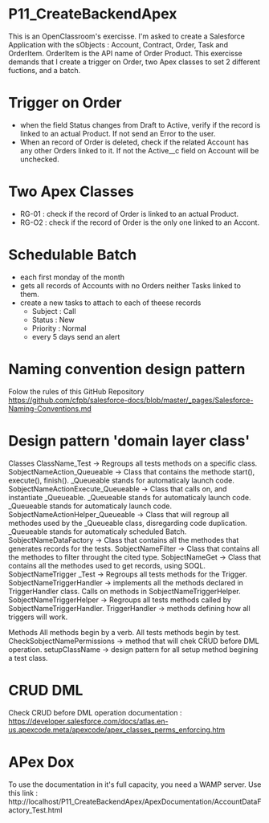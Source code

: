 # P11_CreateBackendApex
This is an OpenClassroom's exercisse. I'm asked to create a Salesforce Application with the sObjects : Account, Contract, Order, Task and OrderItem. OrderItem is the API name of Order Product.
This exercisse demands that I create a trigger on Order, two Apex classes to set 2 different fuctions, and a batch.
# Trigger on Order
- when the field Status changes from Draft to Active, verify if the record is linked to an actual Product. If not send an Error to the user.
- When an record of Order is deleted, check if the related Account has any other Orders linked to it. If not the Active__c field on Account will be unchecked.
# Two Apex Classes
- RG-01 : check if the record of Order is linked to an actual Product.
- RG-O2 : check if the record of Order is the only one linked to an Accont.
# Schedulable Batch 
- each first monday of the month
- gets all records of Accounts with no Orders neither Tasks linked to them.
- create a new tasks to attach to each of theese records
    - Subject : Call
    - Status : New
    - Priority : Normal
    - every 5 days send an alert
# Naming convention design pattern
Folow the rules of this GitHub Repository
https://github.com/cfpb/salesforce-docs/blob/master/_pages/Salesforce-Naming-Conventions.md
# Design pattern 'domain layer class'
Classes
ClassName_Test → Regroups all tests methods on a specific class.
SobjectNameAction_Queueable →  Class that contains the methode start(), execute(), finish().  _Queueable stands for automaticaly launch code.
SobjectNameActionExecute_Queueable → Class that calls on, and instantiate _Queueable.  _Queueable stands for automaticaly launch code. _Queueable stands for automaticaly launch code.
SobjectNameActionHelper_Queueable → Class that will regroup all methodes used by the _Queueable class, disregarding code duplication. _Queueable stands for automaticaly scheduled Batch.
SobjectNameDataFactory → Class that contains all the methodes that generates records for the tests.
SobjectNameFilter → Class that contains all the methodes to filter throught the cited type. 
SobjectNameGet → Class that contains all the methodes used to get records, using SOQL.
SobjectNameTrigger _Test →  Regroups all tests methods for the Trigger.
SobjectNameTriggerHandler → implements all the methods declared in TriggerHandler class. Calls on methods in SobjectNameTriggerHelper.
SobjectNameTriggerHelper →  Regroups all tests methods called by SobjectNameTriggerHandler.
TriggerHandler → methods defining how all triggers will work.

Methods
All methods begin by a verb.
All tests methods begin by test.
CheckSobjectNamePermissions → method that will chek CRUD before DML operation.
setupClassName -> design pattern for all setup method begining a test class.
# CRUD DML
Check CRUD before DML operation documentation :
https://developer.salesforce.com/docs/atlas.en-us.apexcode.meta/apexcode/apex_classes_perms_enforcing.htm
 # APex Dox
 To use the documentation in it's full capacity, you need a WAMP server.
 Use this link : http://localhost/P11_CreateBackendApex/ApexDocumentation/AccountDataFactory_Test.html
